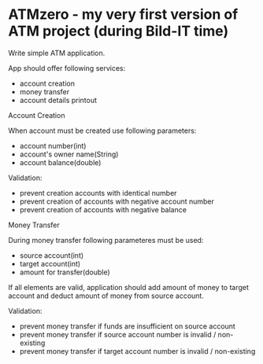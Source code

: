 # ATMzero - my very first version of ATM project (during Bild-IT time)

Write simple ATM application.

App should offer following services:
- account creation
- money transfer
- account details printout

Account Creation

When account must be created use following parameters:
- account number(int)
- account's owner name(String)
- account balance(double)

Validation:
- prevent creation accounts with identical number
- prevent creation of accounts with negative account number
- prevent creation of accounts with negative balance

Money Transfer

During money transfer following parameteres must be used:
- source account(int)
- target account(int)
- amount for transfer(double)

If all elements are valid, application should add amount of money to target account and deduct amount of money from source account.

Validation:
- prevent money transfer if funds are insufficient on source account
- prevent money transfer if source account number is invalid / non-existing
- prevent money transfer if target account number is invalid / non-existing

